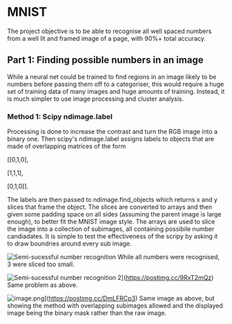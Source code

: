 # MNIST
The project objective is to be able to recognise all well spaced numbers from a well lit and framed image of a page, with 90%+ total accuracy.


## Part 1: Finding possible numbers in an image
While a neural net could be trained to find regions in an image likely to be numbers before passing them off to a categoriser, this would require a huge set of training data of many images and huge amounts of training. Instead, it is much simpler to use image processing and cluster analysis. 
### Method 1: Scipy ndimage.label
Processing is done to increase the contrast and turn the RGB image into a binary one. Then scipy's ndimage.label assigns labels to objects that are made of overlapping matrices of the form

[[0,1,0],

 [1,1,1],
 
 [0,1,0]].
 
The labels are then passed to ndimage.find_objects which returns x and y slices that frame the object. The slices are converted to arrays and then given some padding space on all sides (assuming the parent image is large enough), to better fit the MNIST image style. The arrays are used to slice the image into a collection of subimages, all containing possibile number candiadates. It is simple to test the effectiveness of the scripy by asking it to draw boundries around every sub image. 

![Semi-sucessful number recognition](https://i.postimg.cc/SsJBwTj1/numbers-Found.png)
While all numbers were recognised, 3 were sliced too small. 

![Semi-sucessful number recognition 2](https://i.postimg.cc/902BGz3P/image.png)](https://postimg.cc/9RxT2mQz)
Same problem as above.

![image.png](https://i.postimg.cc/G3S28Vkt/image.png)](https://postimg.cc/DmLFRCp3)
Same image as above, but showing the method with overlapping subimages allowed and the displayed image being the binary mask rather than the raw image. 
